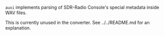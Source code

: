 `auxi` implements parsing of SDR-Radio Console's special metadata inside WAV
files.

This is currently unused in the converter. See ../../README.md for an
explanation.
